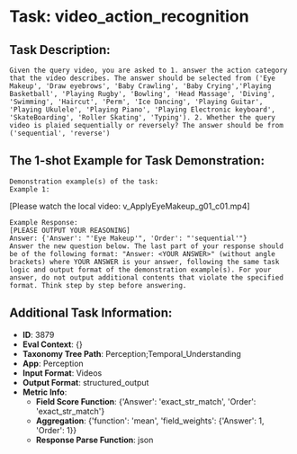 # Task: video_action_recognition

## Task Description:

```
Given the query video, you are asked to 1. answer the action category that the video describes. The answer should be selected from ('Eye Makeup', 'Draw eyebrows', 'Baby Crawling', 'Baby Crying','Playing Basketball', 'Playing Rugby', 'Bowling', 'Head Massage', 'Diving', 'Swimming', 'Haircut', 'Perm', 'Ice Dancing', 'Playing Guitar', 'Playing Ukulele', 'Playing Piano', 'Playing Electronic keyboard', 'SkateBoarding', 'Roller Skating', 'Typing'). 2. Whether the query video is plaied sequentially or reversely? The answer should be from ('sequential', 'reverse')
```

## The 1-shot Example for Task Demonstration:

```
Demonstration example(s) of the task:
Example 1:
```

[Please watch the local video: v_ApplyEyeMakeup_g01_c01.mp4]

```
Example Response:
[PLEASE OUTPUT YOUR REASONING]
Answer: {'Answer': "'Eye Makeup'", 'Order': "'sequential'"}
Answer the new question below. The last part of your response should be of the following format: "Answer: <YOUR ANSWER>" (without angle brackets) where YOUR ANSWER is your answer, following the same task logic and output format of the demonstration example(s). For your answer, do not output additional contents that violate the specified format. Think step by step before answering.
```

## Additional Task Information:

- **ID**: 3879
- **Eval Context**: {}
- **Taxonomy Tree Path**: Perception;Temporal_Understanding
- **App**: Perception
- **Input Format**: Videos
- **Output Format**: structured_output
- **Metric Info**:
  - **Field Score Function**: {'Answer': 'exact_str_match', 'Order': 'exact_str_match'}
  - **Aggregation**: {'function': 'mean', 'field_weights': {'Answer': 1, 'Order': 1}}
  - **Response Parse Function**: json
